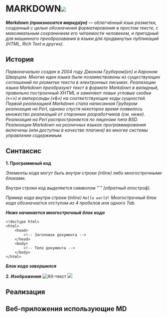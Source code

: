 # **MARKDOWN**![](md.png)

_**Markdown (произносится маркда́ун)** — облегчённый язык разметки, созданный с целью обозначения форматирования в простом тексте, с максимальным сохранением его читаемости человеком, и пригодный для машинного преобразования в языки для продвинутых публикаций (HTML, Rich Text и других)._

## История
_Первоначально создан в 2004 году Джоном Грубером[en] и Аароном Шварцем. Многие идеи языка были позаимствованы из существующих соглашений по разметке текста в электронных письмах. Реализации языка Markdown преобразуют текст в формате Markdown в валидный, правильно построенный XHTML и заменяют левые угловые скобки («<») и амперсанды («&») на соответствующие коды сущностей. Первой реализацией Markdown стала написанная Грубером реализация на Perl, однако спустя некоторое время появилось множество реализаций от сторонних разработчиков (см. ниже). Реализация на Perl распространяется по лицензии типа BSD. Реализации Markdown на различных языках программирования включены (или доступны в качестве плагина) во многие системы управления содержимым._

## Синтаксис
**1. Программный код**

_Элементы кода могут быть внутри строки (inline) либо многострочными блоками._

_Внутри строки код выделяется символом "`" (обратный апостроф)._

_Пример кода внутри строки (inline) `Hello world!`
Многострочный блок кода обозначается отступом из 4 пробелов или одного Tab._

_**Ниже начинается многострочный блок кода**_

    <!doctype html>
    <html>
        <head>
            <!-- Заголовок документа -->
        </head>
        <body>
            <!-- Тело документа -->
        </body>
    </html>

_**Блок кода завершился**_

**2. Изображения**
![Alt-текст](http://example.com/ "Заголовок изображения")
![](md2.jpg)

## Реализация

## Веб-приложения использующие MD
